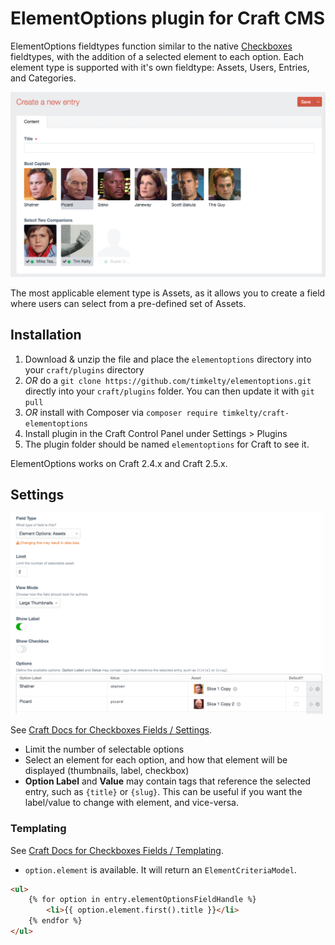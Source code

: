 # ElementOptions plugin for Craft CMS

ElementOptions fieldtypes function similar to the native [Checkboxes](https://craftcms.com/docs/checkboxes-fields) fieldtypes, with the addition of a selected element to each option.
Each element type is supported with it's own fieldtype: Assets, Users, Entries, and Categories.

![Screenshot](resources/img/screenshots/field-input.png)

The most applicable element type is Assets, as it allows you to create a field where users can select from a pre-defined set of Assets.

## Installation
1. Download & unzip the file and place the `elementoptions` directory into your `craft/plugins` directory
2.  _OR_ do a `git clone https://github.com/timkelty/elementoptions.git` directly into your `craft/plugins` folder.  You can then update it with `git pull`
3.  _OR_ install with Composer via `composer require timkelty/craft-elementoptions`
3. Install plugin in the Craft Control Panel under Settings > Plugins
4. The plugin folder should be named `elementoptions` for Craft to see it.

ElementOptions works on Craft 2.4.x and Craft 2.5.x.

## Settings
![Screenshot](resources/img/screenshots/field-settings.png)

See [Craft Docs for Checkboxes Fields / Settings](https://craftcms.com/docs/checkboxes-fields#settings).

- Limit the number of selectable options
- Select an element for each option, and how that element will be displayed (thumbnails, label, checkbox)
- **Option Label** and **Value** may contain tags that reference the selected entry, such as `{title}` or `{slug}`. This can be useful if you want the label/value to change with element, and vice-versa.

### Templating
See [Craft Docs for Checkboxes Fields / Templating](https://craftcms.com/docs/checkboxes-fields#templating).

- `option.element` is available. It will return an `ElementCriteriaModel`.

```html
<ul>
    {% for option in entry.elementOptionsFieldHandle %}
        <li>{{ option.element.first().title }}</li>
    {% endfor %}
</ul>
```

